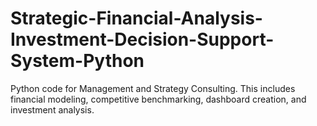 # Strategic-Financial-Analysis-Investment-Decision-Support-System-Python
Python code for Management and Strategy Consulting. This includes financial modeling, competitive benchmarking, dashboard creation, and investment analysis.
